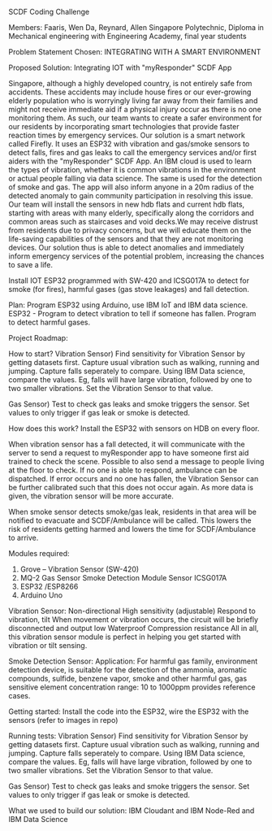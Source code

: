 SCDF Coding Challenge

Members: Faaris, Wen Da, Reynard, Allen
Singapore Polytechnic, Diploma in Mechanical engineering with Engineering Academy, final year students


Problem Statement Chosen: INTEGRATING WITH A SMART ENVIRONMENT

Proposed Solution: Integrating IOT with "myResponder" SCDF App

Singapore, although a highly developed country, is not entirely safe from accidents. These accidents may include house fires or our ever-growing elderly population who is worryingly living far away from their families and might not receive immediate aid if a physical injury occur as there is no one monitoring them. As such, our team wants to create a safer environment for our residents by incorporating smart technologies that provide faster reaction times by emergency services.
Our solution is a smart network called Firefly. It uses an ESP32 with vibration and gas/smoke sensors to detect falls, fires and gas leaks to call the emergency services and/or first aiders with the "myResponder" SCDF App. An IBM cloud is used to learn the types of vibration, whether it is common vibrations in the environment or actual people falling via data science. The same is used for the detection of smoke and gas. The app will also inform anyone in a 20m radius of the detected anomaly to gain community participation in resolving this issue.
Our team will install the sensors in new hdb flats and current hdb flats, starting with areas with many elderly, specifically along the corridors and common areas such as staircases and void decks.We may receive distrust from residents due to privacy concerns, but we will educate them on the life-saving capabilities of the sensors and that they are not monitoring devices.
Our solution thus is able to detect anomalies and immediately inform emergency services of the potential problem, increasing the chances to save a life.

Install IOT ESP32 programmed with SW-420 and ICSG017A to detect for smoke (for fires), harmful gases (gas stove leakages) and fall detection.

Plan: Program ESP32 using Arduino, use IBM IoT and IBM data science. 
ESP32  - Program to detect vibration to tell if someone has fallen. Program to detect harmful gases. 

Project Roadmap:

How to start?
Vibration Sensor) Find sensitivity for Vibration Sensor by getting datasets first. 
Capture usual vibration such as walking, running and jumping. Capture falls seperately to compare. 
Using IBM Data science, compare the values. 
Eg, falls will have large vibration, followed by one to two smaller vibrations. Set the Vibration Sensor to that value.

Gas Sensor) Test to check gas leaks and smoke triggers the sensor. Set values to only trigger if gas leak or smoke is detected.

How does this work? 
Install the ESP32 with sensors on HDB on every floor.

When vibration sensor has a fall detected, it will communicate with the server to send a request to myResponder app to have someone first aid trained to check the scene. Possible to also send a message to people living at the floor to check. If no one is able to respond, ambulance can be dispatched. If error occurs and no one has fallen, the Vibration Sensor can be further calibrated such that this does not occur again. As more data is given, the vibration sensor will be more accurate.

When smoke sensor detects smoke/gas leak, residents in that area will be notified to evacuate and SCDF/Ambulance will be called.
This lowers the risk of residents getting harmed and lowers the time for SCDF/Ambulance to arrive.


Modules required:
1) Grove – Vibration Sensor (SW-420)
2) MQ-2 Gas Sensor Smoke Detection Module Sensor ICSG017A
3) ESP32 /ESP8266
4) Arduino Uno

Vibration Sensor:
Non-directional
High sensitivity (adjustable)
Respond to vibration, tilt
When movement or vibration occurs, the circuit will be briefly disconnected and output low
Waterproof
Compression resistance
All in all, this vibration sensor module is perfect in helping you get started with vibration or tilt sensing.

Smoke Detection Sensor:
Application:
For harmful gas family, environment detection device, is suitable for the detection of the ammonia, aromatic compounds, sulfide, benzene vapor, smoke and other harmful gas, gas
sensitive element concentration range: 10 to 1000ppm provides reference cases.

Getting started:
Install the code into the ESP32, wire the ESP32 with the sensors (refer to images in repo)

Running tests:
Vibration Sensor) Find sensitivity for Vibration Sensor by getting datasets first. 
Capture usual vibration such as walking, running and jumping. Capture falls seperately to compare. 
Using IBM Data science, compare the values. 
Eg, falls will have large vibration, followed by one to two smaller vibrations. Set the Vibration Sensor to that value.

Gas Sensor) Test to check gas leaks and smoke triggers the sensor. Set values to only trigger if gas leak or smoke is detected.

What we used to build our solution:
IBM Cloudant and IBM Node-Red and IBM Data Science

